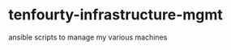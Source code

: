 tenfourty-infrastructure-mgmt
=============================

ansible scripts to manage my various machines
